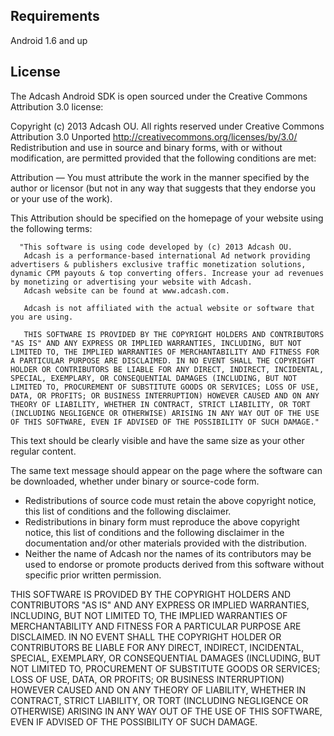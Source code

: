 ## Requirements

Android 1.6 and up

## License

The Adcash Android SDK is open sourced under the Creative Commons Attribution 3.0 license:

Copyright (c) 2013 Adcash OU.
All rights reserved under Creative Commons Attribution 3.0 Unported
http://creativecommons.org/licenses/by/3.0/
Redistribution and use in source and binary forms, with or without modification, are permitted provided that the following conditions are met:

  Attribution — You must attribute the work in the manner specified by the author or licensor (but not in any way that suggests that they endorse you or your use of the work).

  This Attribution should be specified on the homepage of your website using the following terms:

      "This software is using code developed by (c) 2013 Adcash OU.
       Adcash is a performance-based international Ad network providing advertisers & publishers exclusive traffic monetization solutions, dynamic CPM payouts & top converting offers. Increase your ad revenues by monetizing or advertising your website with Adcash.
       Adcash website can be found at www.adcash.com.

       Adcash is not affiliated with the actual website or software that you are using.

       THIS SOFTWARE IS PROVIDED BY THE COPYRIGHT HOLDERS AND CONTRIBUTORS "AS IS" AND ANY EXPRESS OR IMPLIED WARRANTIES, INCLUDING, BUT NOT LIMITED TO, THE IMPLIED WARRANTIES OF MERCHANTABILITY AND FITNESS FOR A PARTICULAR PURPOSE ARE DISCLAIMED. IN NO EVENT SHALL THE COPYRIGHT HOLDER OR CONTRIBUTORS BE LIABLE FOR ANY DIRECT, INDIRECT, INCIDENTAL, SPECIAL, EXEMPLARY, OR CONSEQUENTIAL DAMAGES (INCLUDING, BUT NOT LIMITED TO, PROCUREMENT OF SUBSTITUTE GOODS OR SERVICES; LOSS OF USE, DATA, OR PROFITS; OR BUSINESS INTERRUPTION) HOWEVER CAUSED AND ON ANY THEORY OF LIABILITY, WHETHER IN CONTRACT, STRICT LIABILITY, OR TORT (INCLUDING NEGLIGENCE OR OTHERWISE) ARISING IN ANY WAY OUT OF THE USE OF THIS SOFTWARE, EVEN IF ADVISED OF THE POSSIBILITY OF SUCH DAMAGE."

  This text should be clearly visible and have the same size as your other regular content.

  The same text message should appear on the page where the software can be downloaded, whether under binary or source-code form.

* Redistributions of source code must retain the above copyright notice, this list of conditions and the following disclaimer.
* Redistributions in binary form must reproduce the above copyright notice, this list of conditions and the following disclaimer in the documentation and/or other materials provided with the distribution.
* Neither the name of Adcash nor the names of its contributors may be used to endorse or promote products derived from this software without specific prior written permission.

THIS SOFTWARE IS PROVIDED BY THE COPYRIGHT HOLDERS AND CONTRIBUTORS "AS IS" AND ANY EXPRESS OR IMPLIED WARRANTIES, INCLUDING, BUT NOT LIMITED TO, THE IMPLIED WARRANTIES OF MERCHANTABILITY AND FITNESS FOR A PARTICULAR PURPOSE ARE DISCLAIMED. IN NO EVENT SHALL THE COPYRIGHT HOLDER OR CONTRIBUTORS BE LIABLE FOR ANY DIRECT, INDIRECT, INCIDENTAL, SPECIAL, EXEMPLARY, OR CONSEQUENTIAL DAMAGES (INCLUDING, BUT NOT LIMITED TO, PROCUREMENT OF SUBSTITUTE GOODS OR SERVICES; LOSS OF USE, DATA, OR PROFITS; OR BUSINESS INTERRUPTION) HOWEVER CAUSED AND ON ANY THEORY OF LIABILITY, WHETHER IN CONTRACT, STRICT LIABILITY, OR TORT (INCLUDING NEGLIGENCE OR OTHERWISE) ARISING IN ANY WAY OUT OF THE USE OF THIS SOFTWARE, EVEN IF ADVISED OF THE POSSIBILITY OF SUCH DAMAGE.

